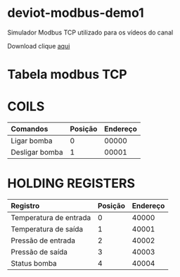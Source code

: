 # deviot-modbus-demo1
Simulador Modbus TCP utilizado para os vídeos do canal

Download clique [aqui](https://deviot-public.s3.amazonaws.com/downloads/Deviot.ModbusSimulator.Install.msi)

# Tabela modbus TCP

# COILS

| Comandos                | Posição | Endereço |
| :---------------------- | :------ | :------- |
| Ligar bomba             | 0       | 00000    |
| Desligar bomba          | 1       | 00001    |


# HOLDING REGISTERS

| Registro                | Posição | Endereço |
| :---------------------- | :------ | :------- |
| Temperatura de entrada  | 0       | 40000    |
| Temperatura de saída    | 1       | 40001    |
| Pressão de entrada      | 2       | 40002    |
| Pressão de saída        | 3       | 40003    |
| Status bomba            | 4       | 40004    |
